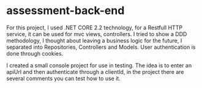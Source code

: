 # assessment-back-end

For this project, I used .NET CORE 2.2 technology, for a Restfull HTTP service, it can be used for mvc views, controllers.
I tried to show a DDD methodology, I thought about leaving a business logic for the future, I separated into Repositories, Controllers and Models. User authentication is done through cookies.

I created a small console project for use in testing. The idea is to enter an apiUrl and then authenticate through a clientId, in the project there are several comments you can test how to use it.

